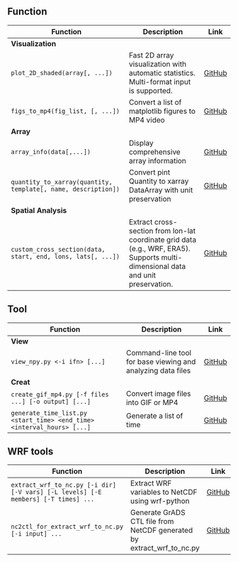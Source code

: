 ## Function

| Function | Description | Link |
|------|--------|------|
| **Visualization** |
| `plot_2D_shaded(array[, ...]) ` | Fast 2D array visualization with automatic statistics.<br>Multi-format input is supported. | [GitHub](https://github.com/YakultSmoothie/PY_No_MoNo/blob/main/definitions/plot_2D_shaded.py) |
| `figs_to_mp4(fig_list, [, ...])` | Convert a list of matplotlib figures to MP4 video | [GitHub](https://github.com/YakultSmoothie/PY_No_MoNo/blob/main/definitions/def_figs_to_mp4.py) |
| **Array** |
| `array_info(data[,...])` | Display comprehensive array information | [GitHub](https://github.com/YakultSmoothie/PY_No_MoNo/blob/main/definitions/def_show_array_info.py) |
| `quantity_to_xarray(quantity, template[, name, description])` | Convert pint Quantity to xarray DataArray with unit preservation | [GitHub](https://github.com/YakultSmoothie/PY_No_MoNo/blob/main/definitions/def_quantity_to_xarray.py) |
| **Spatial Analysis** |
| `custom_cross_section(data, start, end, lons, lats[, ...])` | Extract cross-section from lon-lat coordinate grid data (e.g., WRF, ERA5). <br>Supports multi-dimensional data and unit preservation. | [GitHub](https://github.com/YakultSmoothie/PY_No_MoNo/blob/main/definitions/def_custom_cross_section.py) |


## Tool
| Function | Description | Link |
|------|--------|------|
| **View** |
| `view_npy.py <-i ifn> [...]` | Command-line tool for base viewing and analyzing data files | [GitHub](https://github.com/YakultSmoothie/PY_No_MoNo/blob/main/view_npy.py) |
| **Creat** |
| `create_gif_mp4.py [-f files ...] [-o output] [...]` | Convert image files into GIF or MP4 | [GitHub](https://github.com/YakultSmoothie/PY_No_MoNo/blob/main/create_gif.py) |
| `generate_time_list.py <start_time> <end_time> <interval_hours> [...]` | Generate a list of time | [GitHub](https://github.com/YakultSmoothie/PY_No_MoNo/blob/main/generate_time10_list.py) |

## WRF tools
| Function | Description | Link |
|------|--------|------|
| `extract_wrf_to_nc.py [-i dir] [-V vars] [-L levels] [-E members] [-T times] ...` | Extract WRF variables to NetCDF using wrf-python | [GitHub](https://github.com/YakultSmoothie/wrf-tool/blob/main/extract_wrf_to_nc.py) |
| `nc2ctl_for_extract_wrf_to_nc.py [-i input] ...` | Generate GrADS CTL file from NetCDF generated by extract_wrf_to_nc.py | [GitHub](https://github.com/YakultSmoothie/wrf-tool/blob/main/nc2ctl_for_extract_wrf_to_nc.py) |



